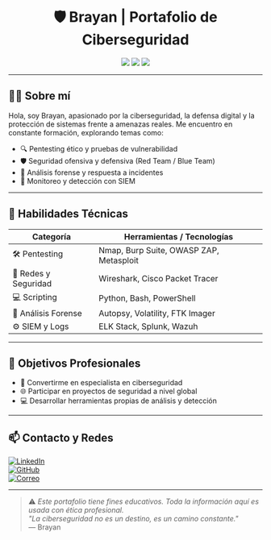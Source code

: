<h1 align="center">🛡️ Brayan | Portafolio de Ciberseguridad</h1>

<p align="center">
  <img src="https://img.shields.io/badge/Ciberseguridad-Activo-blue?style=for-the-badge&logo=HackTheBox&logoColor=white"/>
  <img src="https://img.shields.io/badge/Pentesting-En%20progreso-orange?style=for-the-badge&logo=TryHackMe&logoColor=white"/>
  <img src="https://img.shields.io/badge/Redes-Sólido-informational?style=for-the-badge&logo=Cisco&logoColor=white"/>
</p>

---

## 👨‍💻 Sobre mí

Hola, soy Brayan, apasionado por la ciberseguridad, la defensa digital y la protección de sistemas frente a amenazas reales. Me encuentro en constante formación, explorando temas como:

- 🔍 Pentesting ético y pruebas de vulnerabilidad  
- 🛡️ Seguridad ofensiva y defensiva (Red Team / Blue Team)  
- 🧠 Análisis forense y respuesta a incidentes  
- 📡 Monitoreo y detección con SIEM  

---

## 🧠 Habilidades Técnicas

| Categoría            | Herramientas / Tecnologías                         |
|----------------------|---------------------------------------------------|
| 🛠️ Pentesting         | Nmap, Burp Suite, OWASP ZAP, Metasploit          |
| 📡 Redes y Seguridad  | Wireshark, Cisco Packet Tracer                   |
| 💻 Scripting          | Python, Bash, PowerShell                         |
| 🧩 Análisis Forense   | Autopsy, Volatility, FTK Imager                  |
| ⚙️ SIEM y Logs        | ELK Stack, Splunk, Wazuh                         |

---

## 🎯 Objetivos Profesionales

- 🏹 Convertirme en especialista en ciberseguridad   
- 🌐 Participar en proyectos de seguridad a nivel global   
- 💻 Desarrollar herramientas propias de análisis y detección  

---

## 📫 Contacto y Redes

[![LinkedIn](https://img.shields.io/badge/LinkedIn-Conectemos-blue?style=flat&logo=linkedin)](https://www.linkedin.com/in/brayan-cabrera-9297a5363)  
[![GitHub](https://img.shields.io/badge/GitHub-On1bray-black?style=flat&logo=github)](https://github.com/On1bray)  
[![Correo](https://img.shields.io/badge/Email-brayancabrerasec@gmail.com-red?style=flat&logo=gmail)](mailto:brayancabrerasec@gmail.com)

---

> ⚠️ *Este portafolio tiene fines educativos. Toda la información aquí es usada con ética profesional.*  
> _"La ciberseguridad no es un destino, es un camino constante."_  
> — Brayan
